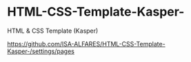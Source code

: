 # HTML-CSS-Template-Kasper-
HTML &amp; CSS Template (Kasper)
<br>

https://github.com/ISA-ALFARES/HTML-CSS-Template-Kasper-/settings/pages
